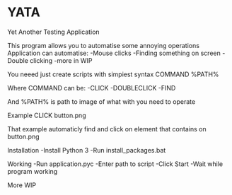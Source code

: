 # YATA
Yet Another Testing Application

This program allows you to automatise some annoying operations
Application can automatise:
-Mouse clicks
-Finding something on screen
-Double clicking
-more in WIP

You neeed just create scripts with simpiest syntax
COMMAND %PATH%

Where COMMAND can be:
-CLICK
-DOUBLECLICK
-FIND

And %PATH% is path to image of what with you need to operate

Example
CLICK button.png

That example automaticly find and click on element that contains on button.png

Installation
-Install Python 3
-Run install_packages.bat

Working
-Run application.pyc
-Enter path to script
-Click Start
-Wait while program working

More WIP
